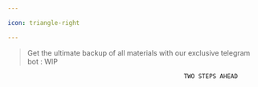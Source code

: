 ```yaml
---

icon: triangle-right

---
```






> Get the ultimate backup of all materials with our exclusive telegram bot : WIP


                                                     TWO STEPS AHEAD